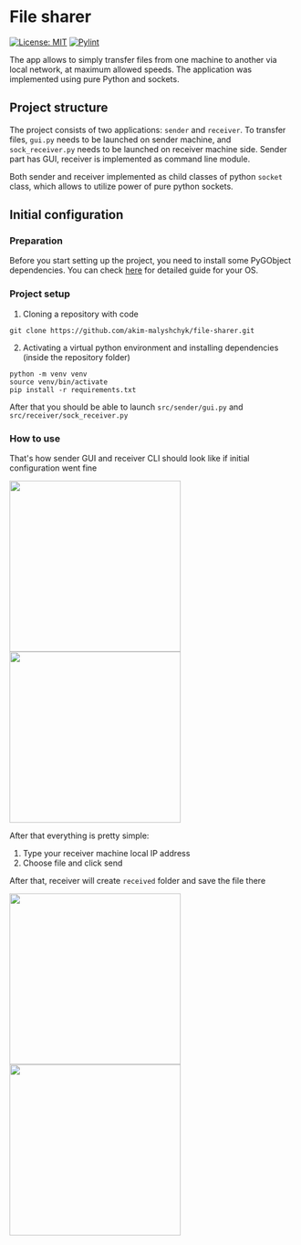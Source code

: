 # File sharer

[![License: MIT](https://img.shields.io/badge/License-MIT-yellow.svg)](https://opensource.org/licenses/MIT)
[![Pylint](https://github.com/akim-malyshchyk/file-sharer/actions/workflows/pylint.yml/badge.svg)](https://github.com/akim-malyshchyk/file-sharer/actions/workflows/pylint.yml)

The app allows to simply transfer files from one machine to another via local network, at maximum allowed speeds.
The application was implemented using pure Python and sockets.

## Project structure
The project consists of two applications: `sender` and `receiver`. To transfer files, `gui.py` needs to be launched on sender machine, and `sock_receiver.py` needs to be launched on receiver machine side.
Sender part has GUI, receiver is implemented as command line module.

Both sender and receiver implemented as child classes of python `socket` class, which allows to utilize power of pure python sockets.

## Initial configuration
### Preparation
Before you start setting up the project, you need to install some PyGObject dependencies. You can check [here](https://pygobject.readthedocs.io/en/latest/getting_started.html) for detailed guide for your OS.

### Project setup
1. Cloning a repository with code
```
git clone https://github.com/akim-malyshchyk/file-sharer.git
```
2. Activating a virtual python environment and installing dependencies (inside the repository folder)
```
python -m venv venv
source venv/bin/activate
pip install -r requirements.txt
```
After that you should be able to launch `src/sender/gui.py` and `src/receiver/sock_receiver.py`

### How to use
That's how sender GUI and receiver CLI should look like if initial configuration went fine

<img src=https://github.com/akim-malyshchyk/file-sharer/assets/122870940/5565901a-0d60-44db-bf34-243ea49f59f1 height="300">
<img src=https://github.com/akim-malyshchyk/file-sharer/assets/122870940/0f03528f-d496-4c62-a488-cac5ab85e188 height="300">

After that everything is pretty simple:
1. Type your receiver machine local IP address
2. Choose file and click send

After that, receiver will create `received` folder and save the file there

<img src=https://github.com/akim-malyshchyk/file-sharer/assets/122870940/415436b4-7fa7-422a-82e1-70acfef3143e height="300">
<img src=https://github.com/akim-malyshchyk/file-sharer/assets/122870940/ec764261-cd05-4bd7-96ff-019b60afd7c8 height="300">

